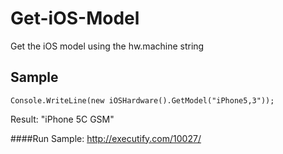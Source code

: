 Get-iOS-Model
=============

Get the iOS model using the hw.machine string

Sample
-------

```
Console.WriteLine(new iOSHardware().GetModel("iPhone5,3"));
```

Result: "iPhone 5C GSM"

####Run Sample:
http://executify.com/10027/
